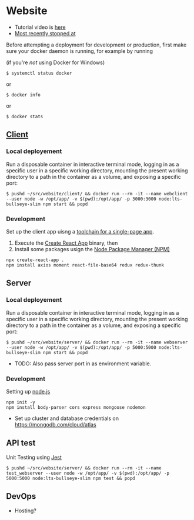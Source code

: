 # Website

* Tutorial video is [here](https://www.youtube.com/watch?v=ngc9gnGgUdA&list=PL6QREj8te1P7VSwhrMf3D3Xt4V6_SRkhu)
* [Most recently stopped at](https://www.youtube.com/watch?v=ngc9gnGgUdA&t=2218s)

Before attempting a deployment for development or production, first make sure your docker daemon is running, for example by running

(if you're _not_ using Docker for Windows)
```shell
$ systemctl status docker
```
or
```shell
$ docker info
```
or
```shell
$ docker stats
```

## [Client](client/README.md)

### Local deployement

Run a disposable container in interactive terminal mode, logging in as a specific user in a specific working directory, mounting the present working directory to a path in the container as a volume, and exposing a specific port: 
```shell
$ pushd ~/src/website/client/ && docker run --rm -it --name webclient --user node -w /opt/app/ -v $(pwd):/opt/app/ -p 3000:3000 node:lts-bullseye-slim npm start && popd
```

### Development

Set up the client app uisng a [toolchain for a single-page app](https://reactjs.org/docs/create-a-new-react-app.html#recommended-toolchains).
1. Execute the [Create React App](https://create-react-app.dev/) binary, then 
2. Install some packages usign the [Node Package Manager (NPM)](https://www.npmjs.com/)

```shell
npx create-react-app .
npm install axios moment react-file-base64 redux redux-thunk
```

## Server

### Local deployement

Run a disposable container in interactive terminal mode, logging in as a specific user in a specific working directory, mounting the present working directory to a path in the container as a volume, and exposing a specific port: 
```shell
$ pushd ~/src/website/server/ && docker run --rm -it --name webserver --user node -w /opt/app/ -v $(pwd):/opt/app/ -p 5000:5000 node:lts-bullseye-slim npm start && popd
```
* TODO: Also pass server port in as environment variable.

### Development

Setting up [node.js](https://nodejs.org/)

```shell
npm init -y
npm install body-parser cors express mongoose nodemon
```

* Set up cluster and database credentials on https://mongodb.com/cloud/atlas

## API test

Unit Testing using [Jest](https://jestjs.io/)

```shell
$ pushd ~/src/website/server/ && docker run --rm -it --name test_webserver --user node -w /opt/app/ -v $(pwd):/opt/app/ -p 5000:5000 node:lts-bullseye-slim npm test && popd
```

## DevOps
* Hosting?